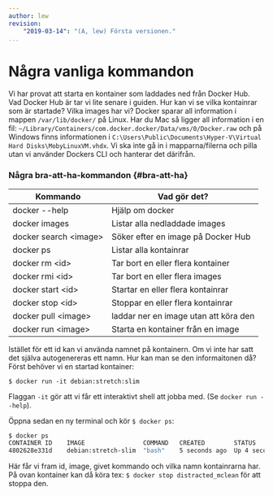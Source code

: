 ```yaml
---
author: lew
revision:
    "2019-03-14": "(A, lew) Första versionen."
...
```

Några vanliga kommandon
=======================

Vi har provat att starta en kontainer som laddades ned från Docker Hub. Vad Docker Hub är tar vi lite senare i guiden. Hur kan vi se vilka kontainrar som är startade? Vilka images har vi? Docker sparar all information i mappen `/var/lib/docker/` på Linux. Har du Mac så ligger all information i en fil: `~/Library/Containers/com.docker.docker/Data/vms/0/Docker.raw` och på Windows finns informationen i `C:\Users\Public\Documents\Hyper-V\Virtual Hard Disks\MobyLinuxVM.vhdx`. Vi ska inte gå in i mapparna/filerna och pilla utan vi använder Dockers CLI och hanterar det därifrån.



### Några bra-att-ha-kommandon {#bra-att-ha}

| Kommando                    | Vad gör det?                          |
|-----------------------      |------------------------------------   |
| docker --help               | Hjälp om docker                       |
| docker images               | Listar alla nedladdade images         |
| docker search &lt;image&gt; | Söker efter en image på Docker Hub    |
| docker ps                   | Listar alla kontainrar                |
| docker rm &lt;id&gt;        | Tar bort en eller flera kontainer     |
| docker rmi &lt;id&gt;       | Tar bort en eller flera images        |
| docker start &lt;id&gt;     | Startar en eller flera kontainrar     |
| docker stop &lt;id&gt;      | Stoppar en eller flera kontainrar     |
| docker pull &lt;image&gt;   | laddar ner en image utan att köra den |
| docker run &lt;image&gt;    | Starta en kontainer från en image     |

Istället för ett id kan vi använda namnet på kontainern. Om vi inte har satt det själva autogenereras ett namn. Hur kan man se den informaitonen då? Först behöver vi en startad kontainer:

`$ docker run -it debian:stretch:slim`

Flaggan `-it` gör att vi får ett interaktivt shell att jobba med. (Se `docker run --help`).

Öppna sedan en ny terminal och kör `$ docker ps`:

```bash
$ docker ps
CONTAINER ID    IMAGE                COMMAND   CREATED        STATUS          PORTS           NAMES
4802628e331d    debian:stretch-slim  "bash"    5 seconds ago  Up 4 seconds                    distracted_mclean
```

Här får vi fram id, image, givet kommando och vilka namn kontainrarna har. På ovan kontainer kan då köra tex: `$ docker stop distracted_mclean` för att stoppa den.
